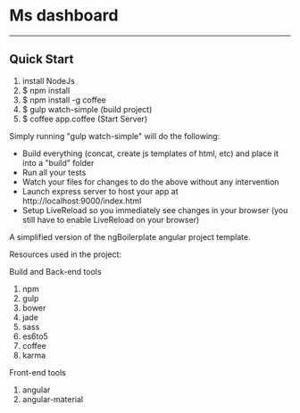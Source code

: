 # Ms dashboard

***

## Quick Start
1) install NodeJs
2) $ npm install
3) $ npm install -g coffee
4) $ gulp watch-simple (build project)
5) $ coffee app.coffee (Start Server)

Simply running "gulp watch-simple" will do the following:
 - Build everything (concat, create js templates of html, etc) and place it into a "build" folder
 - Run all your tests
 - Watch your files for changes to do the above without any intervention
 - Launch express server to host your app at http://localhost:9000/index.html
 - Setup LiveReload so you immediately see changes in your browser (you still have to enable LiveReload on your browser)

A simplified version of the ngBoilerplate angular project template.


Resources used in the project:

Build and Back-end tools
1) npm 
2) gulp
3) bower
4) jade
5) sass
6) es6to5
7) coffee
8) karma

Front-end tools
1) angular
1) angular-material

